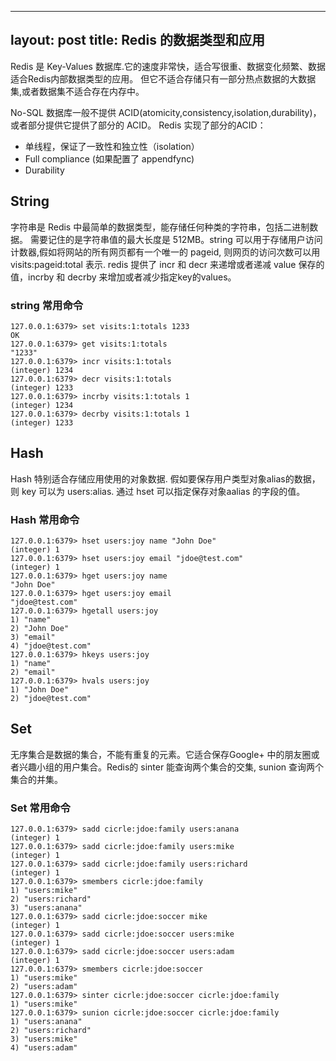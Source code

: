 ----
layout: post
title: Redis 的数据类型和应用
---

Redis 是 Key-Values 数据库.它的速度非常快，适合写很重、数据变化频繁、数据适合Redis内部数据类型的应用。
但它不适合存储只有一部分热点数据的大数据集,或者数据集不适合存在内存中。

No-SQL 数据库一般不提供 ACID(atomicity,consistency,isolation,durability)，或者部分提供它提供了部分的 ACID。
Redis 实现了部分的ACID：

* 单线程，保证了一致性和独立性（isolation）
* Full compliance (如果配置了 appendfync)
* Durability

## String

字符串是 Redis 中最简单的数据类型，能存储任何种类的字符串，包括二进制数据。
需要记住的是字符串值的最大长度是 512MB。string 可以用于存储用户访问计数器,假如将网站的所有网页都有一个唯一的 pageid, 则网页的访问次数可以用 visits:pageid:total 表示.
redis 提供了 incr 和 decr 来递增或者递减 value 保存的值，incrby 和 decrby 来增加或者减少指定key的values。

### string 常用命令

```shell
127.0.0.1:6379> set visits:1:totals 1233
OK
127.0.0.1:6379> get visits:1:totals 
"1233"
127.0.0.1:6379> incr visits:1:totals
(integer) 1234
127.0.0.1:6379> decr visits:1:totals
(integer) 1233
127.0.0.1:6379> incrby visits:1:totals 1
(integer) 1234
127.0.0.1:6379> decrby visits:1:totals 1
(integer) 1233
```

## Hash

Hash 特别适合存储应用使用的对象数据. 假如要保存用户类型对象alias的数据，则 key 可以为 users:alias. 通过 hset 可以指定保存对象aalias 的字段的值。


### Hash 常用命令

```shell
127.0.0.1:6379> hset users:joy name "John Doe"
(integer) 1
127.0.0.1:6379> hset users:joy email "jdoe@test.com"
(integer) 1
127.0.0.1:6379> hget users:joy name
"John Doe"
127.0.0.1:6379> hget users:joy email
"jdoe@test.com"
127.0.0.1:6379> hgetall users:joy
1) "name"
2) "John Doe"
3) "email"
4) "jdoe@test.com"
127.0.0.1:6379> hkeys users:joy
1) "name"
2) "email"
127.0.0.1:6379> hvals users:joy
1) "John Doe"
2) "jdoe@test.com"
```

## Set

无序集合是数据的集合，不能有重复的元素。它适合保存Google+ 中的朋友圈或者兴趣小组的用户集合。Redis的 sinter 能查询两个集合的交集, sunion 查询两个集合的并集。

### Set 常用命令

```shell
127.0.0.1:6379> sadd cicrle:jdoe:family users:anana
(integer) 1
127.0.0.1:6379> sadd cicrle:jdoe:family users:mike
(integer) 1
127.0.0.1:6379> sadd cicrle:jdoe:family users:richard
(integer) 1
127.0.0.1:6379> smembers cicrle:jdoe:family
1) "users:mike"
2) "users:richard"
3) "users:anana"
127.0.0.1:6379> sadd cicrle:jdoe:soccer mike
(integer) 1
127.0.0.1:6379> sadd cicrle:jdoe:soccer users:mike
(integer) 1
127.0.0.1:6379> sadd cicrle:jdoe:soccer users:adam
(integer) 1
127.0.0.1:6379> smembers cicrle:jdoe:soccer
1) "users:mike"
2) "users:adam"
127.0.0.1:6379> sinter cicrle:jdoe:soccer cicrle:jdoe:family
1) "users:mike"
127.0.0.1:6379> sunion cicrle:jdoe:soccer cicrle:jdoe:family
1) "users:anana"
2) "users:richard"
3) "users:mike"
4) "users:adam"
```
